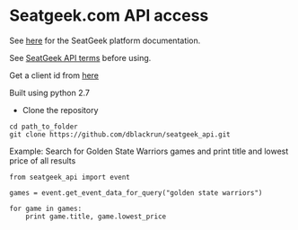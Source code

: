 # Seatgeek.com API access

See [here](http://platform.seatgeek.com/) for the SeatGeek platform documentation.

See [SeatGeek API terms](https://seatgeek.com/api-terms) before using.

Get a client id from [here](https://seatgeek.com/account/develop)

Built using python 2.7

* Clone the repository

```
cd path_to_folder
git clone https://github.com/dblackrun/seatgeek_api.git
```

Example: Search for Golden State Warriors games and print title and lowest price of all results

```
from seatgeek_api import event

games = event.get_event_data_for_query("golden state warriors")

for game in games:
    print game.title, game.lowest_price

```
